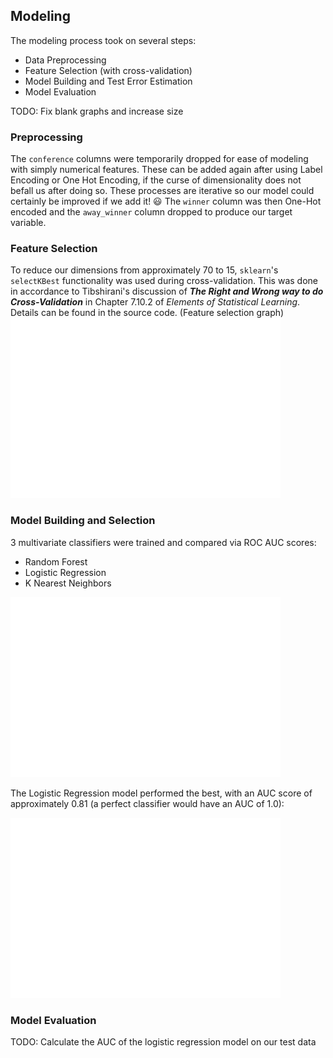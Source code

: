 ## Modeling
The modeling process took on several steps:
* Data Preprocessing
* Feature Selection (with cross-validation)
* Model Building and Test Error Estimation
* Model Evaluation

TODO: Fix blank graphs and increase size

### Preprocessing
The `conference` columns were temporarily dropped for ease of modeling with simply numerical features. These can be added again after using Label Encoding or One Hot Encoding, if the curse of dimensionality does not befall us after doing so. These processes are iterative so our model could certainly be improved if we add it! :smiley: The `winner` column was then One-Hot encoded and the `away_winner` column dropped to produce our target variable.

### Feature Selection
To reduce our dimensions from approximately 70 to 15, `sklearn`'s `selectKBest` functionality was used during cross-validation. This was done in accordance to Tibshirani's discussion of ***The Right and Wrong way to do Cross-Validation*** in Chapter 7.10.2 of *Elements of Statistical Learning*. Details can be found in the source code.
(Feature selection graph)
![](/images/feature_selection.png)


### Model Building and Selection
3 multivariate classifiers were trained and compared via ROC AUC scores: 
* Random Forest
* Logistic Regression
* K Nearest Neighbors

![](/images/auc_scores.png)

The Logistic Regression model performed the best, with an AUC score of approximately 0.81 (a perfect classifier would have an AUC of 1.0):

![](/images/log_reg_auc.png)

### Model Evaluation
TODO: Calculate the AUC of the logistic regression model on our test data
